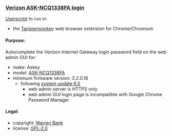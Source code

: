 ### [Verizon ASK-NCQ1338FA login](https://github.com/warren-bank/crx-Verizon-ASK-NCQ1338FA-login/tree/master)

[Userscript](https://github.com/warren-bank/crx-Verizon-ASK-NCQ1338FA-login/raw/master/greasemonkey-userscript/Verizon-ASK-NCQ1338FA-login.user.js) to run in:
* the [Tampermonkey](https://chrome.google.com/webstore/detail/tampermonkey/dhdgffkkebhmkfjojejmpbldmpobfkfo) web browser extension for Chrome/Chromium

#### Purpose:

Autocomplete the Verizon Internet Gateway login password field on the web admin GUI for:
* make: Askey
* model: [ASK-NCQ1338FA](https://www.verizon.com/support/verizon-internet-gateway-ask-ncq1338fa/)
* minimum firmware version: 3.2.0.18
  - following [system update 6.5](https://www.verizon.com/support/verizon-internet-gateway-ask-ncq1338fa-update/)
    * web admin server is HTTPS only
    * web admin GUI login page is incompatible with Google Chrome Password Manager

#### Legal:

* copyright: [Warren Bank](https://github.com/warren-bank)
* license: [GPL-2.0](https://www.gnu.org/licenses/old-licenses/gpl-2.0.txt)
